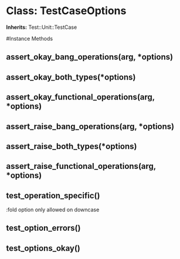 # Class: TestCaseOptions
**Inherits:** Test::Unit::TestCase
    




#Instance Methods
## assert_okay_bang_operations(arg, *options) [](#method-i-assert_okay_bang_operations)

## assert_okay_both_types(*options) [](#method-i-assert_okay_both_types)

## assert_okay_functional_operations(arg, *options) [](#method-i-assert_okay_functional_operations)

## assert_raise_bang_operations(arg, *options) [](#method-i-assert_raise_bang_operations)

## assert_raise_both_types(*options) [](#method-i-assert_raise_both_types)

## assert_raise_functional_operations(arg, *options) [](#method-i-assert_raise_functional_operations)

## test_operation_specific() [](#method-i-test_operation_specific)
:fold option only allowed on downcase

## test_option_errors() [](#method-i-test_option_errors)

## test_options_okay() [](#method-i-test_options_okay)

